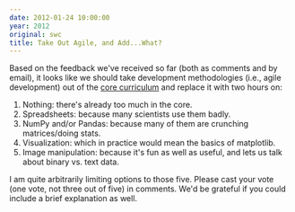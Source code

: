 ```yaml
---
date: 2012-01-24 10:00:00
year: 2012
original: swc
title: Take Out Agile, and Add...What?
---
```

<p>Based on the feedback we've received so far (both as comments and by email), it looks like we should take development methodologies (i.e., agile development) out of the <a href="{{site.baseurl}}/blog/2012/01/revising-the-curriculum.html">core curriculum</a> and replace it with two hours on:</p>
<ol>
<li>Nothing: there's already too much in the core.</li>
<li>Spreadsheets: because many scientists use them badly.</li>
<li>NumPy and/or Pandas: because many of them are crunching matrices/doing stats.</li>
<li>Visualization: which in practice would mean the basics of matplotlib.</li>
<li>Image manipulation: because it's fun as well as useful, and lets us talk about binary vs. text data.</li>
</ol>
<p>I am quite arbitrarily limiting options to those five. Please cast your vote (one vote, not three out of five) in comments. We'd be grateful if you could include a brief explanation as well.</p>
